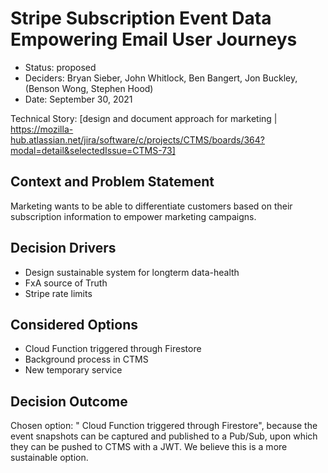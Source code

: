# Stripe Subscription Event Data Empowering Email User Journeys

* Status: proposed
* Deciders: Bryan Sieber, John Whitlock, Ben Bangert, Jon Buckley, (Benson Wong, Stephen Hood)
* Date: September 30, 2021

Technical Story: [design and document approach for marketing | https://mozilla-hub.atlassian.net/jira/software/c/projects/CTMS/boards/364?modal=detail&selectedIssue=CTMS-73]

## Context and Problem Statement

Marketing wants to be able to differentiate customers based on their subscription information to empower marketing campaigns.

## Decision Drivers

* Design sustainable system for longterm data-health
* FxA source of Truth
* Stripe rate limits


## Considered Options

* Cloud Function triggered through Firestore
* Background process in CTMS
* New temporary service

## Decision Outcome

Chosen option: " Cloud Function triggered through Firestore", because the event snapshots can be captured and published to a Pub/Sub, upon which they can be pushed to CTMS with a JWT. We believe this is a more sustainable option.
